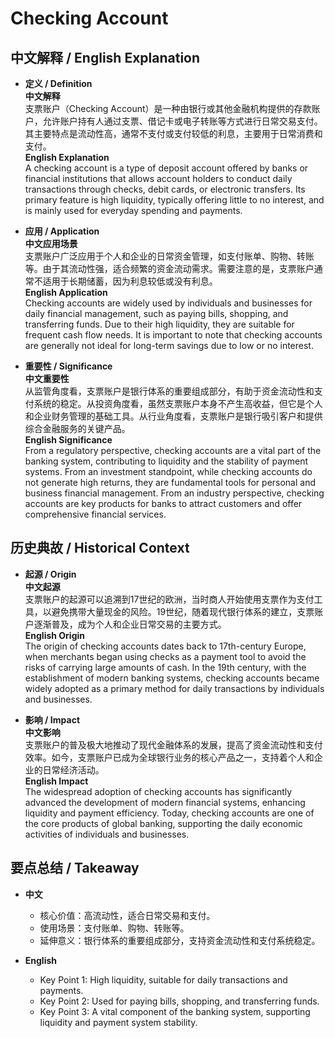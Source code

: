 # Checking Account

## 中文解释 / English Explanation

* **定义 / Definition**  
  **中文解释**  
  支票账户（Checking Account）是一种由银行或其他金融机构提供的存款账户，允许账户持有人通过支票、借记卡或电子转账等方式进行日常交易支付。其主要特点是流动性高，通常不支付或支付较低的利息，主要用于日常消费和支付。  
  **English Explanation**  
  A checking account is a type of deposit account offered by banks or financial institutions that allows account holders to conduct daily transactions through checks, debit cards, or electronic transfers. Its primary feature is high liquidity, typically offering little to no interest, and is mainly used for everyday spending and payments.

* **应用 / Application**  
  **中文应用场景**  
  支票账户广泛应用于个人和企业的日常资金管理，如支付账单、购物、转账等。由于其流动性强，适合频繁的资金流动需求。需要注意的是，支票账户通常不适用于长期储蓄，因为利息较低或没有利息。  
  **English Application**  
  Checking accounts are widely used by individuals and businesses for daily financial management, such as paying bills, shopping, and transferring funds. Due to their high liquidity, they are suitable for frequent cash flow needs. It is important to note that checking accounts are generally not ideal for long-term savings due to low or no interest.

* **重要性 / Significance**  
  **中文重要性**  
  从监管角度看，支票账户是银行体系的重要组成部分，有助于资金流动性和支付系统的稳定。从投资角度看，虽然支票账户本身不产生高收益，但它是个人和企业财务管理的基础工具。从行业角度看，支票账户是银行吸引客户和提供综合金融服务的关键产品。  
  **English Significance**  
  From a regulatory perspective, checking accounts are a vital part of the banking system, contributing to liquidity and the stability of payment systems. From an investment standpoint, while checking accounts do not generate high returns, they are fundamental tools for personal and business financial management. From an industry perspective, checking accounts are key products for banks to attract customers and offer comprehensive financial services.

## 历史典故 / Historical Context

* **起源 / Origin**  
  **中文起源**  
  支票账户的起源可以追溯到17世纪的欧洲，当时商人开始使用支票作为支付工具，以避免携带大量现金的风险。19世纪，随着现代银行体系的建立，支票账户逐渐普及，成为个人和企业日常交易的主要方式。  
  **English Origin**  
  The origin of checking accounts dates back to 17th-century Europe, when merchants began using checks as a payment tool to avoid the risks of carrying large amounts of cash. In the 19th century, with the establishment of modern banking systems, checking accounts became widely adopted as a primary method for daily transactions by individuals and businesses.

* **影响 / Impact**  
  **中文影响**  
  支票账户的普及极大地推动了现代金融体系的发展，提高了资金流动性和支付效率。如今，支票账户已成为全球银行业务的核心产品之一，支持着个人和企业的日常经济活动。  
  **English Impact**  
  The widespread adoption of checking accounts has significantly advanced the development of modern financial systems, enhancing liquidity and payment efficiency. Today, checking accounts are one of the core products of global banking, supporting the daily economic activities of individuals and businesses.

## 要点总结 / Takeaway

* **中文**  
  - 核心价值：高流动性，适合日常交易和支付。  
  - 使用场景：支付账单、购物、转账等。  
  - 延伸意义：银行体系的重要组成部分，支持资金流动性和支付系统稳定。  

* **English**  
  - Key Point 1: High liquidity, suitable for daily transactions and payments.  
  - Key Point 2: Used for paying bills, shopping, and transferring funds.  
  - Key Point 3: A vital component of the banking system, supporting liquidity and payment system stability.